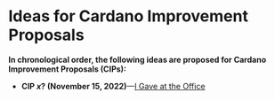 # Ideas for Cardano Improvement Proposals

**In chronological order, the following ideas are proposed for Cardano Improvement Proposals (CIPs):**

- **CIP _x_? (November 15, 2022)**—[I Gave at the Office](./CIP-2001/README.md)

